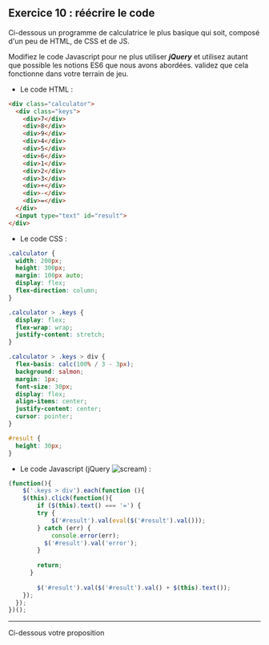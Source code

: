 ## Exercice 10 : réécrire le code

Ci-dessous un programme de calculatrice le plus basique qui soit, 
composé d'un peu de HTML, de CSS et de JS.

Modifiez le code Javascript pour ne plus utiliser ***jQuery*** et utilisez autant que possible les notions ES6 que nous avons abordées. 
validez que cela fonctionne dans votre terrain de jeu. 

- Le code HTML :
```html
<div class="calculator">
  <div class="keys">
    <div>7</div>
    <div>8</div>
    <div>9</div>
    <div>4</div>
    <div>5</div>
    <div>6</div>
    <div>1</div>
    <div>2</div>
    <div>3</div>
    <div>+</div>
    <div>-</div>
    <div>=</div>
  </div>
  <input type="text" id="result">
</div>
```

- Le code CSS :
```css
.calculator {
  width: 200px;
  height: 300px;
  margin: 100px auto;
  display: flex;
  flex-direction: column;
}

.calculator > .keys {
  display: flex;
  flex-wrap: wrap;
  justify-content: stretch;
}

.calculator > .keys > div {
  flex-basis: calc(100% / 3 - 3px);
  background: salmon;
  margin: 1px;
  font-size: 30px;
  display: flex;
  align-items: center;
  justify-content: center;
  cursor: pointer;
}

#result {
  height: 30px;
}
```

- Le code Javascript (jQuery ![scream](/markdown-resources/pictures/scream.png)) :
```javascript
(function(){
	$('.keys > div').each(function (){
  	$(this).click(function(){
    	if ($(this).text() === '=') {
      	try {
      		$('#result').val(eval($('#result').val()));
        } catch (err) {
        	console.error(err);
          $('#result').val('error');
        }
      
      	return;
      }
      
    	$('#result').val($('#result').val() + $(this).text());
    });
  });
})();

```

---

<div role="alert" class="alert alert-info show">
    Ci-dessous votre proposition
</div>

```javascript_exercise10
```
